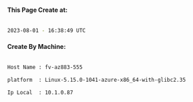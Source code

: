 
   
#### This Page Create at:

```bash

2023-08-01 - 16:38:49 UTC

```

#### Create By Machine:

```bash

Host Name : fv-az883-555

platform  : Linux-5.15.0-1041-azure-x86_64-with-glibc2.35

Ip Local  : 10.1.0.87

```

